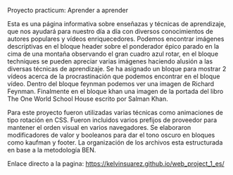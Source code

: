 Proyecto practicum: Aprender a aprender

Esta es una página informativa sobre enseñazas y técnicas de aprendizaje,
que nos ayudará para nuestro día a día con diversos conocimientos de autores populares
y vídeos enriquecedores. Podemos encontrar imágenes descriptivas en el bloque header sobre el ponderador épico parado en la cima de una montaña observando el gran cuadro azul rotar, en el bloque techniques se pueden apreciar varias imágenes haciendo alusión a las diversas técnicas de aprendizaje. Se ha asignado un bloque para mostrar 2 vídeos acerca de la procrastinación que podemos encontrar en el bloque vídeo. Dentro del bloque feynman podemos ver una imagen de Richard Feynman. Finalmente en el bloque khan  una imagen de la portada del libro The One World School House escrito por Salman Khan.

Para este proyecto fueron utilizadas varias técnicas como animaciones de tipo rotación en CSS. Fueron incluidos varios prefijos de proveedor para mantener el orden visual en varios navegadores. Se elaboraron modificadores de valor y booleanos para dar el tono oscuro en bloques como kaufman y footer. La organización de los archivos esta estructurada en base a la metodología BEN.

Enlace directo a la pagina:   https://kelvinsuarez.github.io/web_project_1_es/